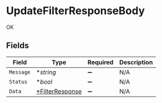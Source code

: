 # UpdateFilterResponseBody

OK


## Fields

| Field                                  | Type                                   | Required                               | Description                            |
| -------------------------------------- | -------------------------------------- | -------------------------------------- | -------------------------------------- |
| `Message`                              | **string*                              | :heavy_minus_sign:                     | N/A                                    |
| `Status`                               | **bool*                                | :heavy_minus_sign:                     | N/A                                    |
| `Data`                                 | [*FilterResponse](./filterresponse.md) | :heavy_minus_sign:                     | N/A                                    |